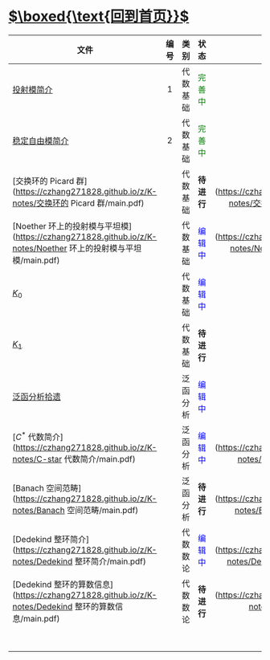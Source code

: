 #  [$\boxed{\text{回到首页}}$](https://czhang271828.github.io/z/) 

| 文件                                                         | 编号 |   类别   |               状态                |                                              $\TeX$ 源码地址 |
| ------------------------------------------------------------ | :--: | :------: | :-------------------------------: | -----------------------------------------------------------: |
| [投射模简介](https://czhang271828.github.io/z/K-notes/投射模简介/main.pdf) |  1   | 代数基础 | <font color = green>完善中</font> | [点击下载](https://czhang271828.github.io/z/K-notes/投射模简介/main.tex) |
| [稳定自由模简介](https://czhang271828.github.io/z/K-notes/稳定自由模简介/main.pdf) |  2   | 代数基础 | <font color = green>完善中</font> | [点击下载](https://czhang271828.github.io/z/K-notes/稳定自由模简介/main.tex) |
| [交换环的 Picard 群](https://czhang271828.github.io/z/K-notes/交换环的 Picard 群/main.pdf) |      | 代数基础 |            **待进行**             | [点击下载](https://czhang271828.github.io/z/K-notes/交换环的 Picard 群/main.tex) |
| [Noether 环上的投射模与平坦模](https://czhang271828.github.io/z/K-notes/Noether 环上的投射模与平坦模/main.pdf) |      | 代数基础 | <font color = blue>编辑中</font>  | [点击下载](https://czhang271828.github.io/z/K-notes/Noether 环上的投射模与平坦模/main.tex) |
| [$K_0$](https://czhang271828.github.io/z/K-notes/K0/main.pdf) |      | 代数基础 | <font color = blue>编辑中</font>  | [点击下载](https://czhang271828.github.io/z/K-notes/K0/main.tex) |
| [$K_1$](https://czhang271828.github.io/z/K-notes/K1/main.pdf) |      | 代数基础 |            **待进行**             | [点击下载](https://czhang271828.github.io/z/K-notes/K1/main.tex) |
| [泛函分析拾遗](https://czhang271828.github.io/z/K-notes/泛函分析拾遗/main.pdf) |      | 泛函分析 | <font color = blue>编辑中</font>  | [点击下载](https://czhang271828.github.io/z/K-notes/泛函分析拾遗/main.tex) |
| [$C^\ast$ 代数简介](https://czhang271828.github.io/z/K-notes/C-star 代数简介/main.pdf) |      | 泛函分析 | <font color = blue>编辑中</font>  | [点击下载](https://czhang271828.github.io/z/K-notes/C-star 代数简介/main.tex) |
| [Banach 空间范畴](https://czhang271828.github.io/z/K-notes/Banach 空间范畴/main.pdf) |      | 泛函分析 |            **待进行**             | [点击下载](https://czhang271828.github.io/z/K-notes/Banach 空间范畴/main.tex) |
| [Dedekind 整环简介](https://czhang271828.github.io/z/K-notes/Dedekind 整环简介/main.pdf) |      | 代数数论 | <font color = blue>编辑中</font>  | [点击下载](https://czhang271828.github.io/z/K-notes/Dedekind 整环简介/main.tex) |
| [Dedekind 整环的算数信息](https://czhang271828.github.io/z/K-notes/Dedekind 整环的算数信息/main.pdf) |      | 代数数论 |            **待进行**             | [点击下载](https://czhang271828.github.io/z/K-notes/Dedekind 整环的算数信息/main.tex) |
|                                                              |      |          |                                   |                                                              |
|                                                              |      |          |                                   |                                                              |
|                                                              |      |          |                                   |                                                              |
|                                                              |      |          |                                   |                                                              |
|                                                              |      |          |                                   |                                                              |
|                                                              |      |          |                                   |                                                              |
|                                                              |      |          |                                   |                                                              |
|                                                              |      |          |                                   |                                                              |